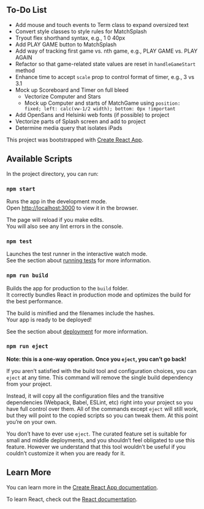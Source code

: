 ## To-Do List

* Add mouse and touch events to Term class to expand oversized text
* Convert style classes to style rules for MatchSplash
* Tryout flex shorthand syntax, e.g., 1 0 40px
* Add PLAY GAME button to MatchSplash
* Add way of tracking first game vs. nth game, e.g., PLAY GAME vs. PLAY AGAIN
* Refactor so that game-related state values are reset in `handleGameStart` method
* Enhance time to accept `scale` prop to control format of timer, e.g., 3 vs 3.1
* Mock up Scoreboard and Timer on full bleed
   * Vectorize Computer and Stars
   * Mock up Computer and starts of MatchGame using `position: fixed; left: calc(vw-1/2 width); bottom: 0px !important`
* Add OpenSans and Helsinki web fonts (if possible) to project
* Vectorize parts of Splash screen and add to project
* Determine media query that isolates iPads

This project was bootstrapped with [Create React App](https://github.com/facebook/create-react-app).

## Available Scripts

In the project directory, you can run:

### `npm start`

Runs the app in the development mode.<br>
Open [http://localhost:3000](http://localhost:3000) to view it in the browser.

The page will reload if you make edits.<br>
You will also see any lint errors in the console.

### `npm test`

Launches the test runner in the interactive watch mode.<br>
See the section about [running tests](https://facebook.github.io/create-react-app/docs/running-tests) for more information.

### `npm run build`

Builds the app for production to the `build` folder.<br>
It correctly bundles React in production mode and optimizes the build for the best performance.

The build is minified and the filenames include the hashes.<br>
Your app is ready to be deployed!

See the section about [deployment](https://facebook.github.io/create-react-app/docs/deployment) for more information.

### `npm run eject`

**Note: this is a one-way operation. Once you `eject`, you can’t go back!**

If you aren’t satisfied with the build tool and configuration choices, you can `eject` at any time. This command will remove the single build dependency from your project.

Instead, it will copy all the configuration files and the transitive dependencies (Webpack, Babel, ESLint, etc) right into your project so you have full control over them. All of the commands except `eject` will still work, but they will point to the copied scripts so you can tweak them. At this point you’re on your own.

You don’t have to ever use `eject`. The curated feature set is suitable for small and middle deployments, and you shouldn’t feel obligated to use this feature. However we understand that this tool wouldn’t be useful if you couldn’t customize it when you are ready for it.

## Learn More

You can learn more in the [Create React App documentation](https://facebook.github.io/create-react-app/docs/getting-started).

To learn React, check out the [React documentation](https://reactjs.org/).
